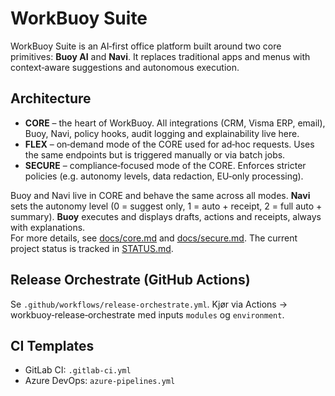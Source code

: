 # WorkBuoy Suite

WorkBuoy Suite is an AI‑first office platform built around two core primitives: **Buoy AI** and **Navi**. It replaces traditional apps and menus with context‑aware suggestions and autonomous execution.

## Architecture

* **CORE** – the heart of WorkBuoy. All integrations (CRM, Visma ERP, email), Buoy, Navi, policy hooks, audit logging and explainability live here.
* **FLEX** – on‑demand mode of the CORE used for ad‑hoc requests. Uses the same endpoints but is triggered manually or via batch jobs.
* **SECURE** – compliance‑focused mode of the CORE. Enforces stricter policies (e.g. autonomy levels, data redaction, EU‑only processing).

Buoy and Navi live in CORE and behave the same across all modes. **Navi** sets the autonomy level (0 = suggest only, 1 = auto + receipt, 2 = full auto + summary). **Buoy** executes and displays drafts, actions and receipts, always with explanations.  
For more details, see [docs/core.md](docs/core.md) and [docs/secure.md](docs/secure.md). The current project status is tracked in [STATUS.md](STATUS.md).

## Release Orchestrate (GitHub Actions)
Se `.github/workflows/release-orchestrate.yml`. Kjør via Actions → workbuoy‑release‑orchestrate med inputs `modules` og `environment`.

## CI Templates

- GitLab CI: `.gitlab‑ci.yml`
- Azure DevOps: `azure‑pipelines.yml`

